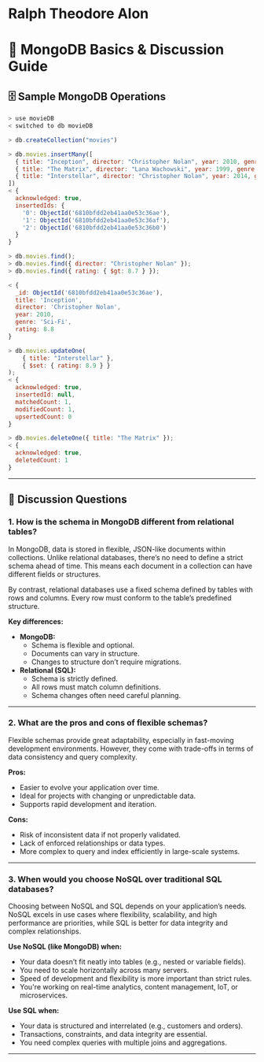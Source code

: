 # Ralph Theodore Alon

# 📘 MongoDB Basics & Discussion Guide

## 🗄️ Sample MongoDB Operations

```js
> use movieDB
< switched to db movieDB

> db.createCollection("movies")

> db.movies.insertMany([
  { title: "Inception", director: "Christopher Nolan", year: 2010, genre: "Sci-Fi", rating: 8.8 },
  { title: "The Matrix", director: "Lana Wachowski", year: 1999, genre: "Action", rating: 8.7 },
  { title: "Interstellar", director: "Christopher Nolan", year: 2014, genre: "Sci-Fi", rating: 8.6 }
])
< {
  acknowledged: true,
  insertedIds: {
    '0': ObjectId('6810bfdd2eb41aa0e53c36ae'),
    '1': ObjectId('6810bfdd2eb41aa0e53c36af'),
    '2': ObjectId('6810bfdd2eb41aa0e53c36b0')
  }
}

> db.movies.find();
> db.movies.find({ director: "Christopher Nolan" });
> db.movies.find({ rating: { $gt: 8.7 } });

< {
  _id: ObjectId('6810bfdd2eb41aa0e53c36ae'),
  title: 'Inception',
  director: 'Christopher Nolan',
  year: 2010,
  genre: 'Sci-Fi',
  rating: 8.8
}

> db.movies.updateOne(
    { title: "Interstellar" },
    { $set: { rating: 8.9 } }
);
< {
  acknowledged: true,
  insertedId: null,
  matchedCount: 1,
  modifiedCount: 1,
  upsertedCount: 0
}

> db.movies.deleteOne({ title: "The Matrix" });
< {
  acknowledged: true,
  deletedCount: 1
}
```

---

## 💬 Discussion Questions

### 1. How is the schema in MongoDB different from relational tables?

In MongoDB, data is stored in flexible, JSON-like documents within collections. Unlike relational databases, there’s no need to define a strict schema ahead of time. This means each document in a collection can have different fields or structures.

By contrast, relational databases use a fixed schema defined by tables with rows and columns. Every row must conform to the table’s predefined structure.

**Key differences:**
- **MongoDB:**
  - Schema is flexible and optional.
  - Documents can vary in structure.
  - Changes to structure don’t require migrations.
- **Relational (SQL):**
  - Schema is strictly defined.
  - All rows must match column definitions.
  - Schema changes often need careful planning.

---

### 2. What are the pros and cons of flexible schemas?

Flexible schemas provide great adaptability, especially in fast-moving development environments. However, they come with trade-offs in terms of data consistency and query complexity.

**Pros:**
- Easier to evolve your application over time.
- Ideal for projects with changing or unpredictable data.
- Supports rapid development and iteration.

**Cons:**
- Risk of inconsistent data if not properly validated.
- Lack of enforced relationships or data types.
- More complex to query and index efficiently in large-scale systems.

---

### 3. When would you choose NoSQL over traditional SQL databases?

Choosing between NoSQL and SQL depends on your application’s needs. NoSQL excels in use cases where flexibility, scalability, and high performance are priorities, while SQL is better for data integrity and complex relationships.

**Use NoSQL (like MongoDB) when:**
- Your data doesn’t fit neatly into tables (e.g., nested or variable fields).
- You need to scale horizontally across many servers.
- Speed of development and flexibility is more important than strict rules.
- You're working on real-time analytics, content management, IoT, or microservices.

**Use SQL when:**
- Your data is structured and interrelated (e.g., customers and orders).
- Transactions, constraints, and data integrity are essential.
- You need complex queries with multiple joins and aggregations.

---
